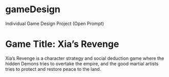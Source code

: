 # gameDesign

Individual Game Design Project (Open Prompt)
# Game Title: Xia’s Revenge 

Xia’s Revenge is a character strategy and social deduction game where the hidden Demons tries
to overtake the empire, and the good martial artists tries to protect and restore peace to the
land.
